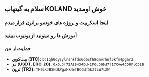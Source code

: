 ## سلام به گیتهاب KOLAND خوش اومدید

### اینجا اسکریپت و پروژه های خودمو براتون قرار میدم

### آموزش ها رو میتونید از یوتیوب ببینید
### حمایت از من

- **بیت‌کوین (BTC):** `bc1qh0dy9ylrshkfds6q6qf68qmvrhnf5kfm4pgar2`
- **تتر (USDT, ERC-20):** `0x0c3f72A99434Dd41F6c56Dd7f17C6e4CD8F1C52B`
- **ترون (TRX):** `TH9iKJBSNdkPgaHk4ofBCGdf5kZtiW7LZW`
